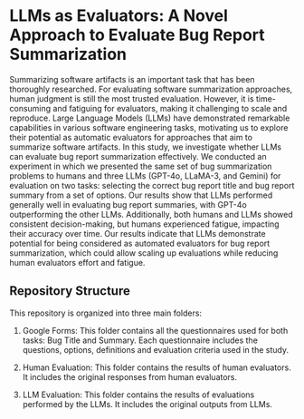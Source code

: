 # LLMs as Evaluators: A Novel Approach to Evaluate Bug Report Summarization


Summarizing software artifacts is an important task that has been thoroughly researched. For evaluating software summarization approaches, human judgment is still the most trusted evaluation. However, it is time-consuming and fatiguing for evaluators, making it challenging to scale and reproduce. Large Language Models (LLMs) have demonstrated remarkable capabilities in various software engineering tasks, motivating us to explore their potential as automatic evaluators for approaches that aim to summarize software artifacts. In this study, we investigate whether LLMs can evaluate bug report summarization effectively. We conducted an experiment in which we presented the same set of bug summarization problems to humans and three LLMs (GPT-4o, LLaMA-3, and Gemini) for evaluation on two tasks: selecting the correct bug report title and bug report summary from a set of options. Our results show that LLMs performed generally well in evaluating bug report summaries, with GPT-4o outperforming the other LLMs. Additionally, both humans and LLMs showed consistent decision-making, but humans experienced fatigue, impacting their accuracy over time. Our results indicate that LLMs demonstrate potential for being considered as automated evaluators for bug report summarization, which could allow scaling up evaluations while reducing human evaluators effort and fatigue.


## Repository Structure

This repository is organized into three main folders:
1. Google Forms: This folder contains all the questionnaires used for both tasks: Bug Title and Summary. Each questionnaire includes the questions, options, definitions and evaluation criteria used in the study.

2. Human Evaluation: This folder contains the results of human evaluators. It includes the original responses from human evaluators.

3. LLM Evaluation: This folder contains the results of evaluations performed by the LLMs. It includes the original outputs from LLMs.
